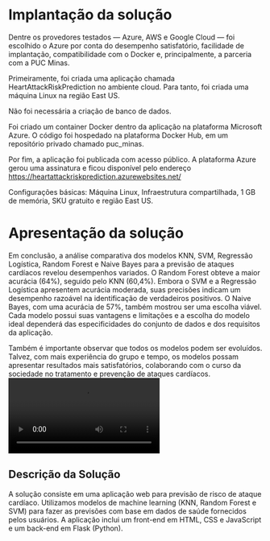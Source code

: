 # Implantação da solução

Dentre os provedores testados — Azure, AWS e Google Cloud — foi escolhido o Azure por conta do desempenho satisfatório, facilidade de implantação, compatibilidade com o Docker e, principalmente, a parceria com a PUC Minas.

Primeiramente, foi criada uma aplicação chamada HeartAttackRiskPrediction no ambiente cloud. Para tanto, foi criada uma máquina Linux na região East US.

Não foi necessária a criação de banco de dados.

Foi criado um container Docker dentro da aplicação na plataforma Microsoft Azure. O código foi hospedado na plataforma Docker Hub, em um repositório privado chamado puc_minas.

Por fim, a aplicação foi publicada com acesso público. A plataforma Azure gerou uma assinatura e ficou disponível pelo endereço https://heartattackriskprediction.azurewebsites.net/

Configurações básicas: Máquina Linux, Infraestrutura compartilhada, 1 GB de memória, SKU gratuito e região East US.

# Apresentação da solução

Em conclusão, a análise comparativa dos modelos KNN, SVM, Regressão Logística, Random Forest e Naive Bayes para a previsão de ataques cardíacos revelou desempenhos variados. O Random Forest obteve a maior acurácia (64%), seguido pelo KNN (60,4%). Embora o SVM e a Regressão Logística apresentem acurácia moderada, suas precisões indicam um desempenho razoável na identificação de verdadeiros positivos. O Naive Bayes, com uma acurácia de 57%, também mostrou ser uma escolha viável. Cada modelo possui suas vantagens e limitações e a escolha do modelo ideal dependerá das especificidades do conjunto de dados e dos requisitos da aplicação.

Também é importante observar que todos os modelos podem ser evoluídos. Talvez, com mais experiência do grupo e tempo, os modelos possam apresentar resultados mais satisfatórios, colaborando com o curso da sociedade no tratamento e prevenção de ataques cardíacos.<video controls src="apresentacao-aplicacao.mp4" title="Title"></video>


## Descrição da Solução

A solução consiste em uma aplicação web para previsão de risco de ataque cardíaco. Utilizamos modelos de machine learning (KNN, Random Forest e SVM) para fazer as previsões com base em dados de saúde fornecidos pelos usuários. A aplicação inclui um front-end em HTML, CSS e JavaScript e um back-end em Flask (Python).
